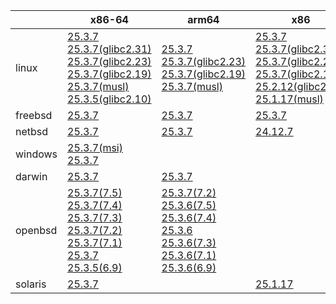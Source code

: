||x86-64|arm64|x86|armv7|ppc64le|armel|
| --- | --- | --- | --- | --- | --- | --- |
|linux|[25.3.7](https://github.com/roswell/sbcl_head/releases/download/25.3.7/sbcl-25.3.7-x86-64-linux-binary.tar.bz2)<br />[25.3.7(glibc2.31)](https://github.com/roswell/sbcl_head/releases/download/25.3.7/sbcl-25.3.7-x86-64-linux-glibc2.31-binary.tar.bz2)<br />[25.3.7(glibc2.23)](https://github.com/roswell/sbcl_head/releases/download/25.3.7/sbcl-25.3.7-x86-64-linux-glibc2.23-binary.tar.bz2)<br />[25.3.7(glibc2.19)](https://github.com/roswell/sbcl_head/releases/download/25.3.7/sbcl-25.3.7-x86-64-linux-glibc2.19-binary.tar.bz2)<br />[25.3.7(musl)](https://github.com/roswell/sbcl_head/releases/download/25.3.7/sbcl-25.3.7-x86-64-linux-musl-binary.tar.bz2)<br />[25.3.5(glibc2.10)](https://github.com/roswell/sbcl_head/releases/download/25.3.5/sbcl-25.3.5-x86-64-linux-glibc2.10-binary.tar.bz2)<br />|[25.3.7](https://github.com/roswell/sbcl_head/releases/download/25.3.7/sbcl-25.3.7-arm64-linux-binary.tar.bz2)<br />[25.3.7(glibc2.23)](https://github.com/roswell/sbcl_head/releases/download/25.3.7/sbcl-25.3.7-arm64-linux-glibc2.23-binary.tar.bz2)<br />[25.3.7(glibc2.19)](https://github.com/roswell/sbcl_head/releases/download/25.3.7/sbcl-25.3.7-arm64-linux-glibc2.19-binary.tar.bz2)<br />[25.3.7(musl)](https://github.com/roswell/sbcl_head/releases/download/25.3.7/sbcl-25.3.7-arm64-linux-musl-binary.tar.bz2)<br />|[25.3.7](https://github.com/roswell/sbcl_head/releases/download/25.3.7/sbcl-25.3.7-x86-linux-binary.tar.bz2)<br />[25.3.7(glibc2.31)](https://github.com/roswell/sbcl_head/releases/download/25.3.7/sbcl-25.3.7-x86-linux-glibc2.31-binary.tar.bz2)<br />[25.3.7(glibc2.23)](https://github.com/roswell/sbcl_head/releases/download/25.3.7/sbcl-25.3.7-x86-linux-glibc2.23-binary.tar.bz2)<br />[25.3.7(glibc2.19)](https://github.com/roswell/sbcl_head/releases/download/25.3.7/sbcl-25.3.7-x86-linux-glibc2.19-binary.tar.bz2)<br />[25.2.12(glibc2.10)](https://github.com/roswell/sbcl_head/releases/download/25.2.12/sbcl-25.2.12-x86-linux-glibc2.10-binary.tar.bz2)<br />[25.1.17(musl)](https://github.com/roswell/sbcl_head/releases/download/25.1.17/sbcl-25.1.17-x86-linux-musl-binary.tar.bz2)<br />|[25.3.6](https://github.com/roswell/sbcl_head/releases/download/25.3.6/sbcl-25.3.6-armv7-linux-binary.tar.bz2)<br />|[25.2.28](https://github.com/roswell/sbcl_head/releases/download/25.2.28/sbcl-25.2.28-ppc64le-linux-binary.tar.bz2)<br />[25.2.28(glibc2.23)](https://github.com/roswell/sbcl_head/releases/download/25.2.28/sbcl-25.2.28-ppc64le-linux-glibc2.23-binary.tar.bz2)<br />[25.2.28(glibc2.19)](https://github.com/roswell/sbcl_head/releases/download/25.2.28/sbcl-25.2.28-ppc64le-linux-glibc2.19-binary.tar.bz2)<br />|[25.1.17](https://github.com/roswell/sbcl_head/releases/download/25.1.17/sbcl-25.1.17-armel-linux-binary.tar.bz2)<br />|
|freebsd|[25.3.7](https://github.com/roswell/sbcl_head/releases/download/25.3.7/sbcl-25.3.7-x86-64-freebsd-binary.tar.bz2)<br />|[25.3.7](https://github.com/roswell/sbcl_head/releases/download/25.3.7/sbcl-25.3.7-arm64-freebsd-binary.tar.bz2)<br />|[25.3.7](https://github.com/roswell/sbcl_head/releases/download/25.3.7/sbcl-25.3.7-x86-freebsd-binary.tar.bz2)<br />||||
|netbsd|[25.3.7](https://github.com/roswell/sbcl_head/releases/download/25.3.7/sbcl-25.3.7-x86-64-netbsd-binary.tar.bz2)<br />|[25.3.7](https://github.com/roswell/sbcl_head/releases/download/25.3.7/sbcl-25.3.7-arm64-netbsd-binary.tar.bz2)<br />|[24.12.7](https://github.com/roswell/sbcl_head/releases/download/24.12.7/sbcl-24.12.7-x86-netbsd-binary.tar.bz2)<br />||||
|windows|[25.3.7(msi)](https://github.com/roswell/sbcl_head/releases/download/25.3.7/sbcl-25.3.7-x86-64-windows-binary.msi)<br />[25.3.7](https://github.com/roswell/sbcl_head/releases/download/25.3.7/sbcl-25.3.7-x86-64-windows-binary.tar.bz2)<br />||||||
|darwin|[25.3.7](https://github.com/roswell/sbcl_head/releases/download/25.3.7/sbcl-25.3.7-x86-64-darwin-binary.tar.bz2)<br />|[25.3.7](https://github.com/roswell/sbcl_head/releases/download/25.3.7/sbcl-25.3.7-arm64-darwin-binary.tar.bz2)<br />|||||
|openbsd|[25.3.7(7.5)](https://github.com/roswell/sbcl_head/releases/download/25.3.7/sbcl-25.3.7-x86-64-openbsd-7.5-binary.tar.bz2)<br />[25.3.7(7.4)](https://github.com/roswell/sbcl_head/releases/download/25.3.7/sbcl-25.3.7-x86-64-openbsd-7.4-binary.tar.bz2)<br />[25.3.7(7.3)](https://github.com/roswell/sbcl_head/releases/download/25.3.7/sbcl-25.3.7-x86-64-openbsd-7.3-binary.tar.bz2)<br />[25.3.7(7.2)](https://github.com/roswell/sbcl_head/releases/download/25.3.7/sbcl-25.3.7-x86-64-openbsd-7.2-binary.tar.bz2)<br />[25.3.7(7.1)](https://github.com/roswell/sbcl_head/releases/download/25.3.7/sbcl-25.3.7-x86-64-openbsd-7.1-binary.tar.bz2)<br />[25.3.7](https://github.com/roswell/sbcl_head/releases/download/25.3.7/sbcl-25.3.7-x86-64-openbsd-binary.tar.bz2)<br />[25.3.5(6.9)](https://github.com/roswell/sbcl_head/releases/download/25.3.5/sbcl-25.3.5-x86-64-openbsd-6.9-binary.tar.bz2)<br />|[25.3.7(7.2)](https://github.com/roswell/sbcl_head/releases/download/25.3.7/sbcl-25.3.7-arm64-openbsd-7.2-binary.tar.bz2)<br />[25.3.6(7.5)](https://github.com/roswell/sbcl_head/releases/download/25.3.6/sbcl-25.3.6-arm64-openbsd-7.5-binary.tar.bz2)<br />[25.3.6(7.4)](https://github.com/roswell/sbcl_head/releases/download/25.3.6/sbcl-25.3.6-arm64-openbsd-7.4-binary.tar.bz2)<br />[25.3.6](https://github.com/roswell/sbcl_head/releases/download/25.3.6/sbcl-25.3.6-arm64-openbsd-binary.tar.bz2)<br />[25.3.6(7.3)](https://github.com/roswell/sbcl_head/releases/download/25.3.6/sbcl-25.3.6-arm64-openbsd-7.3-binary.tar.bz2)<br />[25.3.6(7.1)](https://github.com/roswell/sbcl_head/releases/download/25.3.6/sbcl-25.3.6-arm64-openbsd-7.1-binary.tar.bz2)<br />[25.3.6(6.9)](https://github.com/roswell/sbcl_head/releases/download/25.3.6/sbcl-25.3.6-arm64-openbsd-6.9-binary.tar.bz2)<br />|||||
|solaris|[25.3.7](https://github.com/roswell/sbcl_head/releases/download/25.3.7/sbcl-25.3.7-x86-64-solaris-binary.tar.bz2)<br />||[25.1.17](https://github.com/roswell/sbcl_head/releases/download/25.1.17/sbcl-25.1.17-x86-solaris-binary.tar.bz2)<br />||||
